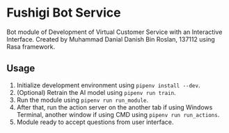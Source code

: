 # Fushigi Bot Service
Bot module of Development of Virtual Customer Service with an Interactive Interface.
Created by Muhammad Danial Danish Bin Roslan, 137112 using Rasa framework.

## Usage
1. Initialize development environment using ```pipenv install --dev```.
2. (Optional) Retrain the AI model using ```pipenv run train```.
3. Run the module using ```pipenv run run_module```.
4. After that, run the action server on the another tab if using Windows Terminal, another window if using CMD using ```pipenv run run_actions```.
5. Module ready to accept questions from user interface.